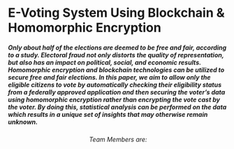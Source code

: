 <h1> E-Voting System Using Blockchain & Homomorphic Encryption</h1>
<h5>Only about half of the elections are deemed to be free and fair, according to a study. 
Electoral fraud not only distorts the quality of representation, but also has an impact on 
political, social, and economic results. Homomorphic encryption and blockchain 
technologies can be utilized to secure free and fair elections. 
In this paper, we aim to allow only the eligible citizens to vote by automatically checking 
their eligibility status from a federally approved application and then securing the 
voter’s data using homomorphic encryption rather than encrypting the vote cast by the 
voter. By doing this, statistical analysis can be performed on the data which results in a 
unique set of insights that may otherwise remain unknown.</h5>

<h6 align="center"> Team Members are:</h6>
